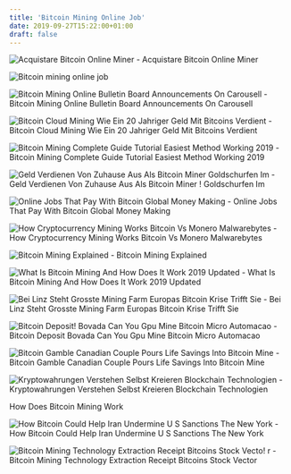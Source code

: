 ```yaml
---
title: 'Bitcoin Mining Online Job'
date: 2019-09-27T15:22:00+01:00
draft: false
---
```


![Acquistare Bitcoin Online Miner - ](https://i.ytimg.com/vi/J0GAuN1S7D4/maxresdefault.jpg "Acquistare Bitcoin Online Miner | Bitcoin mining online job") Acquistare Bitcoin Online Miner

![Bitcoin mining online job](https://hackernoon.com/drafts/hn2v31fx.png "Bitcoin mining online job") 

![Bitcoin Mining Online Bulletin Board Announcements On Carousell - ](https://media.karousell.com/media/photos/products/2019/01/09/bitcoin_mining_online_1547002571_48f10e300 "Bitcoin Mining Online Bulletin Board Announcements On Carousell | Bitcoin mining online job") Bitcoin Mining Online Bulletin Board Announcements On Carousell

![Bitcoin Cloud Mining Wie Ein 20 Jahriger Geld Mit Bitcoins Verdient - ](https://orange.handelsblatt.com/wp-content/uploads/2018/04/bitcoin-cloud-mining-erfahrung-760x428.jpg "Bitcoin Cloud Mining Wie Ein 20 Jahriger Geld Mit Bitcoins Verdient | Bitcoin mining online job") Bitcoin Cloud Mining Wie Ein 20 Jahriger Geld Mit Bitcoins Verdient

![Bitcoin Mining Complete Guide Tutorial Easiest Method Working 2019 - ](https://i.ytimg.com/vi/IwsxgLBZu6g/maxresdefault.jpg "Bitcoin Mining Complete Guide Tutorial Easiest Method Working 2019 | Bitcoin mining online job") Bitcoin Mining Complete Guide Tutorial Easiest Method Working 2019

![Geld Verdienen Von Zuhause Aus Als Bitcoin Miner Goldschurfen Im - ](https://www.heimarbeit.de/wp-content/uploads/2017/07/Geld-verdienen-von-Zuhause-aus-als-Bitcoin-Miner-Goldsch%C3%BCrfen-im-Internet.jpg "Geld Verdienen Von Zuhause Aus Als Bitcoin Miner Goldschurfen Im | Bitcoin mining onl!   ine job") Geld Verdienen Von Zuhause Aus Als Bitcoin Miner ! Goldschurfen Im

![Online Jobs That Pay With Bitcoin Global Money Making - ](https://onlinemoneygigs.com/wp-content/uploads/2018/10/what-is-bitcoin-and-how-does-it-work.jpg "Online Jobs That Pay With Bitcoin Global Money Making | Bitcoin mining online job") Online Jobs That Pay With Bitcoin Global Money Making

![How Cryptocurrency Mining Works Bitcoin Vs Monero Malwarebytes - ](https://blog.malwarebytes.com/wp-content/uploads/2017/12/shutterstock_381312418-900x506.jpg "How Cryptocurrency Mining Works Bitcoin Vs Monero Malwarebytes | Bitcoin mining online job") How Cryptocurrency Mining Works Bitcoin Vs Monero Malwarebytes

![Bitcoin Mining Explained - ](https://www.simplilearn.com/ice9/free_resources_article_thumb/bitcoin_mining_explained.jpg "Bitcoin Mining Ex!   plained | Bitcoin mining online job") Bitcoin Mining Explained

![What Is Bitcoin Mining And How Does It Work 2019 Updated - ](https://www.buybitcoinworldwide.com/img/miningimg/mining.png "What Is Bitcoin Mining And How Does It Work 2019 Updated | Bitcoin mining online job") What Is Bitcoin Mining And How Does It Work 2019 Updated

![Bei Linz Steht Grosste Mining Farm Europas Bitcoin Krise Trifft Sie - ](https://images.derstandard.at/img/2019/01/13/Bildschirmfoto-2019-01-13-um-08.50.49.png?w=800&s=02863449 "Bei Linz Steht Grosste Mining Farm Europas Bitcoin Krise Trifft Sie | Bitcoin mining online job") Bei Linz Steht Grosste Mining Farm Europas Bitcoin Krise Trifft Sie

![Bitcoin Deposit!    Bovada Can You Gpu Mine Bitcoin Micro Automacao - ](http://webindustryonline.info/allimg/5ed388882ccecf5dc5f5ab368a08c580.jpg "Bitcoin Dep!   osit Bovada Can You Gpu Mine Bitcoin Micro Automacao | Bitcoin mining online job") Bitcoin Deposit Bovada Can You Gpu Mine Bitcoin Micro Automacao

![Bitcoin Gamble Canadian Couple Pours Life Savings Into Bitcoin Mine - ](https://i.cbc.ca/1.4436191.1512593435!/fileImage/httpImage/image.jpg_gen/derivatives/original_780/mining-machines.jpg "Bitcoin Gamble Canadian Couple Pours Life Savings Into Bitcoin Mine | Bitcoin mining online job") Bitcoin Gamble Canadian Couple Pours Life Savings Into Bitcoin Mine

![Kryptowahrungen Verstehen Selbst Kreieren Blockchain Technologien - ](https://images.computerwoche.de/bdb/2684385/738x415_f5f5f5.jpg "Kryptowahrungen Verstehen Selbst Kreieren Blockchain Technologien | Bitcoin mining online job") Kryptowahrungen Verstehen Selbst Kreieren Blockchain Technologien

 How Does Bitcoin Mining Work

![How Bitcoin Could Help Iran Undermine U S Sanctions The New York - ](https://static01.nyt.com/images/2019/01/30/world/30IRAN-BITCOIN-print/merlin_148682658_e6916b43-994c-4f18-a553-e987b08a48e8-articleLarge.jpg?quality=75&auto=webp&disable=upscale "How Bitcoin Could Help Iran Undermine U S Sanctions The New York | Bitcoin mining online job") How Bitcoin Could Help Iran Undermine U S Sanctions The New York

![Bitcoin Mining Technology Extraction Receipt Bitcoins Stock Vecto!   r - ](https://image.shutterstock.com/image-vector/bitcoin-mining-technology-extraction-receipt-450w-1067156978.jpg "Bitcoin Mining Technology Extraction Receipt Bitcoins Stock Vector | Bitcoin mining online job") Bitcoin Mining Technology Extraction Receipt Bitcoins Stock Vector